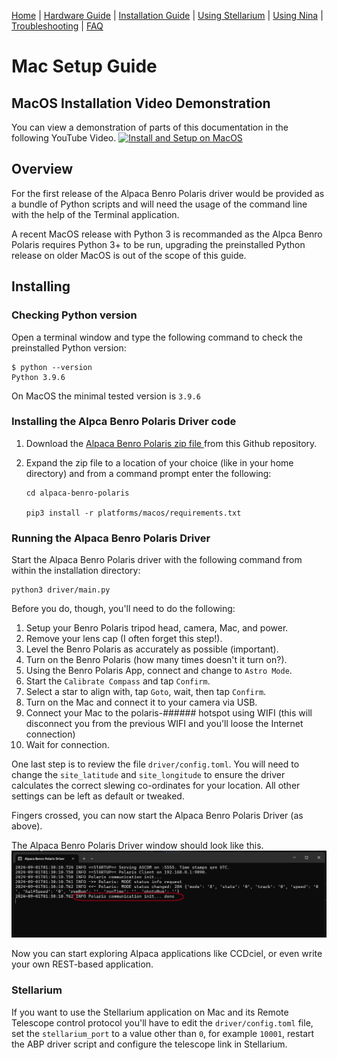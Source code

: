 [Home](../README.md) | [Hardware Guide](./hardware.md) | [Installation Guide](./installation.md) | [Using Stellarium](./stellarium.md) | [Using Nina](./nina.md) | [Troubleshooting](./troubleshooting.md) | [FAQ](./faq.md)

# Mac Setup Guide

## MacOS Installation Video Demonstration
You can view a demonstration of parts of this documentation in the following YouTube Video.
[![Install and Setup on MacOS](https://img.youtube.com/vi/ZT91dpLObP8/0.jpg)](https://www.youtube.com/watch?v=ZT91dpLObP8)

## Overview
For the first release of the Alpaca Benro Polaris driver would be provided as a bundle of Python scripts and will need the usage of the command line with the help of the Terminal application.

A recent MacOS release with Python 3 is recommanded as the Alpca Benro Polaris requires Python 3+ to be run, upgrading the preinstalled Python release on older MacOS is out of the scope of this guide.

## Installing

### Checking Python version
Open a terminal window and type the following command to check the preinstalled Python version:

```
$ python --version
Python 3.9.6
```

On MacOS the minimal tested version is `3.9.6` 

### Installing the Alpca Benro Polaris Driver code
1. Download the [Alpaca Benro Polaris zip file ](https://github.com/ogecko/alpaca-benro-polaris/archive/refs/heads/main.zip) from this Github repository.

2. Expand the zip file to a location of your choice (like in your home directory) and from a command prompt enter the following:

	```
    cd alpaca-benro-polaris
    
    pip3 install -r platforms/macos/requirements.txt
	```

### Running the Alpaca Benro Polaris Driver
Start the Alpaca Benro Polaris driver with the following command from within the installation directory:

```
python3 driver/main.py
```

Before you do, though, you'll need to do the following:

1. Setup your Benro Polaris tripod head, camera, Mac, and power.
2. Remove your lens cap (I often forget this step!).
3. Level the Benro Polaris as accurately as possible (important). 
4. Turn on the Benro Polaris (how many times doesn't it turn on?).
5. Using the Benro Polaris App, connect and change to `Astro Mode`.
6. Start the `Calibrate Compass` and tap `Confirm`.
7. Select a star to align with, tap `Goto`, wait, then tap `Confirm`. 
8. Turn on the Mac and connect it to your camera via USB.
9. Connect your Mac to the polaris-###### hotspot using WIFI (this will disconnect you from the previous WIFI and you'll loose the Internet connection)
11. Wait for connection.

One last step is to review the file  `driver/config.toml`. You will need to change the `site_latitude` and `site_longitude` to ensure the driver calculates the correct slewing co-ordinates for your location. All other settings can be left as default or tweaked. 

Fingers crossed, you can now start the Alpaca Benro Polaris Driver (as above).

The Alpaca Benro Polaris Driver window should look like this.
![Winidows Shortcut](images/abp-startup.png)

Now you can start exploring Alpaca applications like CCDciel, or even write your own REST-based application.

### Stellarium
If you want to use the Stellarium application on Mac and its Remote Telescope control protocol you'll have to edit the  `driver/config.toml` file, set the `stellarium_port` to a value other than `0`, for example `10001`, restart the ABP driver script and configure the telescope link in Stellarium.
